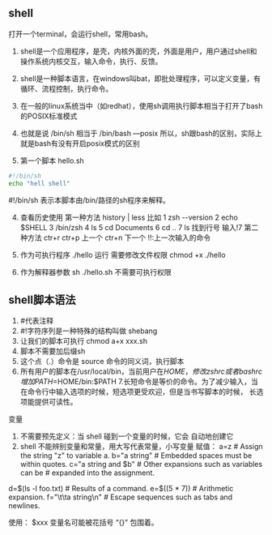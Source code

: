 ## shell
打开一个terminal，会运行shell，常用bash。
1. shell是一个应用程序，是壳，内核外面的壳，外面是用户，用户通过shell和操作系统内核交互，输入命令，执行、反馈。
2. shell是一种脚本语言，在windows叫bat，即批处理程序，可以定义变量，有循环、流程控制，执行命令。

1. 在一般的linux系统当中（如redhat），使用sh调用执行脚本相当于打开了bash的POSIX标准模式
2. 也就是说 /bin/sh 相当于 /bin/bash —posix
所以，sh跟bash的区别，实际上就是bash有没有开启posix模式的区别

3. 第一个脚本
hello.sh
```bash
#!/bin/sh
echo "hell shell"
```
#!/bin/sh 
表示本脚本由/bin/路径的sh程序来解释。

4. 查看历史使用
第一种方法
history | less
比如 1  zsh --version
    2  echo $SHELL
    3  /bin/zsh
    4  ls
    5  cd Documents
    6  cd ..
    7  ls
找到行号
输入!7
第二种方法
ctr+r
ctr+p 上一个
ctr+n 下一个
!!:上一次输入的命令

1. 作为可执行程序
./hello 运行
需要修改文件权限
chmod +x ./hello

2. 作为解释器参数
sh ./hello.sh
不需要可执行权限

## shell脚本语法

1. #代表注释
2. #!字符序列是一种特殊的结构叫做 shebang
3. 让我们的脚本可执行 chmod a+x xxx.sh
4. 脚本不需要加后缀sh
5. 这个点（.）命令是 source 命令的同义词，执行脚本
6. 所有用户的脚本在/usr/local/bin，当前用户在$HOME，修改zshrc或者bashrc增加PATH=$HOME/bin:$PATH
7.长短命令是等价的命令。为了减少输入，当在命令行中输入选项的时候，短选项更受欢迎，但是当书写脚本的时候， 长选项能提供可读性。

变量
1. 不需要预先定义：当 shell 碰到一个变量的时候，它会 自动地创建它
2. shell 不能辨别变量和常量，用大写代表常量，小写变量
赋值： 
a=z                     # Assign the string "z" to variable a.
b="a string"            # Embedded spaces must be within quotes.
c="a string and $b"     # Other expansions such as variables can be
                        # expanded into the assignment.

d=$(ls -l foo.txt)      # Results of a command.
e=$((5 * 7))            # Arithmetic expansion.
f="\t\ta string\n"      # Escape sequences such as tabs and newlines.

使用： $xxx
变量名可能被花括号 “{}” 包围着。


